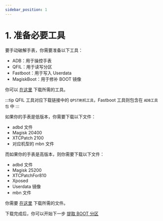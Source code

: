 ```yaml
---
sidebar_position: 1
---
```


# 1. 准备必要工具

要手动破解手表，你需要准备以下工具：

 - ADB：用于操控手表
 - QFIL：用于读写分区
 - Fastboot：用于写入 Userdata
 - MagiskBoot：用于修补 BOOT 镜像

你可以 [在这里](https://share.onesoft.top/s/5127bf15bb0b4d0196) 下载所需的工具。

:::tip
QFIL 工具对应下载链接中的 `QPST刷机工具`，Fastboot 工具则包含在 `ADB工具包` 中
:::

如果你的手表是低版本，你需要下载以下文件：

 - adbd 文件
 - Magisk 20400
 - XTCPatch 2100
 - 对应机型的 mbn 文件

<!-- :::note
Magisk 25200 为普通版本的 Magisk，而 25210 则为 Magisk Delta(也称为 Kitsune)。如果你不知道如何选择则选择 25200 即可
::: -->

而如果你的手表是高版本，则你需要下载以下文件：

 - adbd 文件
 - Magisk 25200
 - XTCPatchFor810
 - Xposed
 - Userdata 镜像
 - mbn 文件

你需要 [在这里](https://share.onesoft.top/s/d1eb6f5525b34ee6ba) 下载所需的文件。

下载完成后，你可以开始下一步 [提取 BOOT 分区](./get-boot-partition)